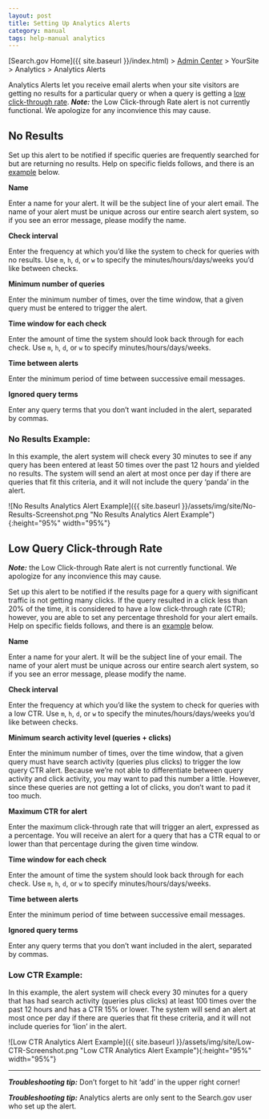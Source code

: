 ```yaml
---
layout: post
title: Setting Up Analytics Alerts
category: manual
tags: help-manual analytics
---
```


[Search.gov Home]({{ site.baseurl }}/index.html) > [Admin Center](https://search.usa.gov/sites/) > YourSite > Analytics > Analytics Alerts

Analytics Alerts let you receive email alerts when your site visitors are getting no results for a particular query or when a query is getting a [low click-through rate](#low-query-click-through-rate). ***Note:*** the Low Click-through Rate alert is not currently functional. We apologize for any inconvience this may cause.

## No Results

Set up this alert to be notified if specific queries are frequently searched for but are returning no results. Help on specific fields follows, and there is an [example](#no-results-example) below.

**Name**

Enter a name for your alert. It will be the subject line of your alert email. The name of your alert must be unique across our entire search alert system, so if you see an error message, please modify the name.

**Check interval**

Enter the frequency at which you’d like the system to check for queries with no results. Use `m`, `h`, `d`, or `w` to specify the minutes/hours/days/weeks you’d like between checks.

**Minimum number of queries**

Enter the minimum number of times, over the time window, that a given query must be entered to trigger the alert. 

**Time window for each check**

Enter the amount of time the system should look back through for each check. Use `m`, `h`, `d`, or `w` to specify minutes/hours/days/weeks.

**Time between alerts**

Enter the minimum period of time between successive email messages.

**Ignored query terms**

Enter any query terms that you don’t want included in the alert, separated by commas. 

### No Results Example:

In this example, the alert system will check every 30 minutes to see if any query has been entered at least 50 times over the past 12 hours and yielded no results. The system will send an alert at most once per day if there are queries that fit this criteria, and it will not include the query ‘panda’ in the alert.

![No Results Analytics Alert Example]({{ site.baseurl }}/assets/img/site/No-Results-Screenshot.png "No Results Analytics Alert Example"){:height="95%" width="95%"}

## Low Query Click-through Rate

***Note:*** the Low Click-through Rate alert is not currently functional. We apologize for any inconvience this may cause.

Set up this alert to be notified if the results page for a query with significant traffic is not getting many clicks. If the query resulted in a click less than 20% of the time, it is considered to have a low click-through rate (CTR); however, you are able to set any percentage threshold for your alert emails. Help on specific fields follows, and there is an [example](#low-ctr-example) below.

**Name**

Enter a name for your alert. It will be the subject line of your email. The name of your alert must be unique across our entire search alert system, so if you see an error message, please modify the name.

**Check interval**

Enter the frequency at which you’d like the system to check for queries with a low CTR. Use `m`, `h`, `d`, or `w` to specify the minutes/hours/days/weeks you’d like between checks.

**Minimum search activity level (queries + clicks)**

Enter the minimum number of times, over the time window, that a given query must have search activity (queries plus clicks) to trigger the low query CTR alert. Because we’re not able to differentiate between query activity and click activity, you may want to pad this number a little. However, since these queries are not getting a lot of clicks, you don’t want to pad it too much.

**Maximum CTR for alert**

Enter the maximum click-through rate that will trigger an alert, expressed as a percentage. You will receive an alert for a query that has a CTR equal to or lower than that percentage during the given time window.

**Time window for each check**

Enter the amount of time the system should look back through for each check. Use `m`, `h`, `d`, or `w` to specify minutes/hours/days/weeks.

**Time between alerts**

Enter the minimum period of time between successive email messages.

**Ignored query terms**

Enter any query terms that you don’t want included in the alert, separated by commas. 

### Low CTR Example:

In this example, the alert system will check every 30 minutes for a query that has had search activity (queries plus clicks) at least 100 times over the past 12 hours and has a CTR 15% or lower. The system will send an alert at most once per day if there are queries that fit these criteria, and it will not include queries for ‘lion’ in the alert.

![Low CTR Analytics Alert Example]({{ site.baseurl }}/assets/img/site/Low-CTR-Screenshot.png "Low CTR Analytics Alert Example"){:height="95%" width="95%"}

---

***Troubleshooting tip:*** Don’t forget to hit ‘add’ in the upper right corner!

***Troubleshooting tip:*** Analytics alerts are only sent to the Search.gov user who set up the alert. 
